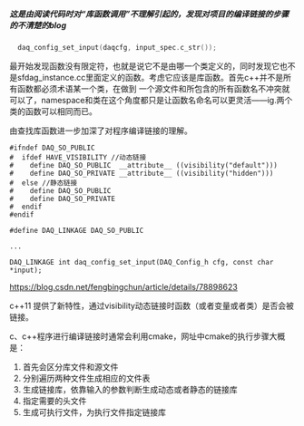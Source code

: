 ##### 这是由阅读代码时对“库函数调用”不理解引起的，发现对项目的编译链接的步骤的不清楚的blog

``` c++
  daq_config_set_input(daqcfg, input_spec.c_str());
```
最开始发现函数没有限定符，也就是说它不是由哪一个类定义的，同时发现它也不是sfdag_instance.cc里面定义的函数。考虑它应该是库函数。首先c++并不是所有函数都必须术语某一个类，在做到
一个源文件和所包含的所有函数名不冲突就可以了，namespace和类在这个角度都只是让函数名命名可以更灵活——ig.两个类的函数可以相同而已。

由查找库函数进一步加深了对程序编译链接的理解。

```
#ifndef DAQ_SO_PUBLIC
#  ifdef HAVE_VISIBILITY //动态链接
#    define DAQ_SO_PUBLIC  __attribute__ ((visibility("default")))
#    define DAQ_SO_PRIVATE __attribute__ ((visibility("hidden")))
#  else //静态链接
#    define DAQ_SO_PUBLIC
#    define DAQ_SO_PRIVATE
#  endif
#endif

#define DAQ_LINKAGE DAQ_SO_PUBLIC

...

DAQ_LINKAGE int daq_config_set_input(DAQ_Config_h cfg, const char *input);
```
https://blog.csdn.net/fengbingchun/article/details/78898623

c++11 提供了新特性，通过visibility动态链接时函数（或者变量或者类）是否会被链接。

c、c++程序进行编译链接时通常会利用cmake，网址中cmake的执行步骤大概是：
1. 首先会区分库文件和源文件
2. 分别遍历两种文件生成相应的文件表
3. 生成链接库，依靠输入的参数判断生成动态或者静态的链接库
4. 指定需要的头文件
5. 生成可执行文件，为执行文件指定链接库
